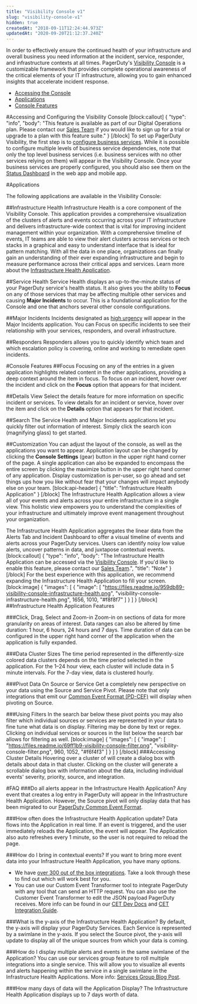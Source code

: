 ```yaml
---
title: "Visibility Console v1"
slug: "visibility-console-v1"
hidden: true
createdAt: "2018-09-11T12:24:44.973Z"
updatedAt: "2020-09-20T21:12:37.240Z"
---
```

In order to effectively ensure the continued health of your infrastructure and overall business you need information at the incident, service, responder, and infrastructure contexts at all times. PagerDuty's [Visibility Console](https://www.pagerduty.com/applications/) is a customizable framework that provides complete operational awareness of the critical elements of your IT infrastructure, allowing you to gain enhanced insights that accelerate incident response.
- [Accessing the Console](#section-accessing-the-console)
- [Applications](#section-applications)
- [Console Features](#section-console-features)

#Accessing and Configuring the Visibility Console
[block:callout]
{
  "type": "info",
  "body": "This feature is available as part of our Digital Operations plan. Please contact our [Sales Team](https://www.pagerduty.com/contact-sales/) if you would like to sign up for a trial or upgrade to a plan with this feature suite."
}
[/block]
To set up PagerDuty Visibility, the first step is to [configure business services](https://support.pagerduty.com/docs/business-services#section-creating-business-services). While it is possible to configure multiple levels of business service dependencies, note that only the top level business services (i.e. business services with no other services relying on them) will appear in the Visibility Console. Once your business services are properly configured, you should also see them on the [Status Dashboard](https://support.pagerduty.com/docs/status-dashboard) in the web app and mobile app.

#Applications

The following applications are available in the Visibility Console:

##Infrastructure Health
Infrastructure Health is a core component of the Visibility Console. This application provides a comprehensive visualization of the clusters of alerts and events occurring across your IT infrastructure and delivers infrastructure-wide context that is vital for improving incident management within your organization. With a comprehensive timeline of events, IT teams are able to view their alert clusters across services or tech stacks in a graphical and easy to understand interface that is ideal for pattern matching. With all the data in one place, organizations can finally gain an understanding of their ever expanding infrastructure and begin to measure performance across their critical apps and services. Learn more about the [Infrastructure Health Application](#section-infrastructure-health-application).

##Service Health
Service Health displays an up-to-the-minute status of your PagerDuty service's health status. It also gives you the ability to **Focus** on any of those services that may be affecting multiple other services and causing **Major Incidents** to occur. This is a foundational application for the Console and one that anchors several other console configurations.

##Major Incidents
Incidents designated as [high urgency](/docs/service-settings#section-enable-urgencies) will appear in the Major Incidents application. You can Focus on specific incidents to see their relationship with your services, responders, and overall infrastructure.

##Responders
Responders allows you to quickly identify which team and which escalation policy is covering, online and working to remediate open incidents.

#Console Features
##Focus
Focusing on any of the entries in a given application highlights related content in the other applications, providing a deep context around the item in focus. To focus on an incident, hover over the incident and click on the **Focus** option that appears for that incident.

##Details View
Select the details feature for more information on specific incident or services. To view details for an incident or service, hover over the item and click on the **Details** option that appears for that incident.

##Search
The Service Health and Major Incidents applications let you quickly filter out information of interest. Simply click the search icon (magnifying glass) to get started.

##Customization
You can adjust the layout of the console, as well as the applications you want to appear. Application layout can be changed by clicking the **Console Settings** (gear) button in the upper right hand corner of the page. A single application can also be expanded to encompass the entire screen by clicking the maximize button in the upper right hand corner of any application. Display customization is per-user, so go ahead and set things ups how you like without fear that your changes will impact anybody else on your team.
[block:api-header]
{
  "title": "Infrastructure Health Application"
}
[/block]
The Infrastructure Health Application allows a view all of your events and alerts across your entire infrastructure in a single view. This holistic view empowers you to understand the complexities of your infrastructure and ultimately improve event management throughout your organization.

The Infrastructure Health Application aggregates the linear data from the Alerts Tab and Incident Dashboard to offer a visual timeline of events and alerts across your PagerDuty services. Users can identify noisy low value alerts, uncover patterns in data, and juxtapose contextual events.
[block:callout]
{
  "type": "info",
  "body": "The Infrastructure Health Application can be accessed via the [Visibility Console](#section-accessing-the-console). If you'd like to enable this feature, please contact our [Sales Team](https://www.pagerduty.com/contact-sales/).",
  "title": "Note"
}
[/block]
For the best experience with this application, we recommend expanding the Infrastructure Health Application to fill your screen.
[block:image]
{
  "images": [
    {
      "image": [
        "https://files.readme.io/959db89-visibility-console-infrastructure-health.png",
        "visibility-console-infrastructure-health.png",
        1656,
        1010,
        "#f8f8f7"
      ]
    }
  ]
}
[/block]
##Infrastructure Health Application Features 

###Click, Drag, Select and Zoom-in
Zoom-in on sections of data for more granularity on areas of interest. Data ranges can also be altered by time duration: 1 hour, 6 hours, 24 hours and 7 days. Time duration of data can be configured in the upper right hand corner of the application when the application is fully expanded.

###Data Cluster Sizes
The time period represented in the differently-size colored data clusters depends on the time period selected in the application. For the 1–24 hour view, each cluster will include data in 5 minute intervals. For the 7-day view, data is clustered hourly.

###Pivot Data On Source or Service
Get a completely new perspective on your data using the Source and Service Pivot. Please note that only integrations that emit our [Common Event Format (PD-CEF)](doc:pd-cef) will display when pivoting on Source.

###Using Filters
In the search bar below these pivot points you may also filter which individual sources or services are represented in your data to fine tune what data is on display. Filtering may be done by text or regex. Clicking on individual services or sources in the list below the search bar allows for filtering as well.
[block:image]
{
  "images": [
    {
      "image": [
        "https://files.readme.io/69ff1b9-visibility-console-filter.png",
        "visibility-console-filter.png",
        960,
        1052,
        "#f6f4f3"
      ]
    }
  ]
}
[/block]
###Accessing Cluster Details
Hovering over a cluster of will create a dialog box with details about data in that cluster. Clicking on the cluster will generate a scrollable dialog box with information about the data, including individual events' severity, priority, source, and integration.

#FAQ
###Do all alerts appear in the Infrastructure Health Application?
Any event that creates a log entry in PagerDuty will appear in the Infrastructure Health Application. However, the Source pivot will only display data that has been migrated to our [PagerDuty Common Event Format](doc:pd-cef). 

###How often does the Infrastructure Health Application update?
Data flows into the Application in real time. If an event is triggered, and the user immediately reloads the Application, the event will appear. The Application also auto refreshes every 1 minute, so the user is not required to reload the page.

###How do I bring in contextual events?
If you want to bring more event data into your Infrastructure Health Application, you have many options.
- We have [over 300 out of the box integrations](https://www.pagerduty.com/integrations/). Take a look through these to find out which will work best for you.
- You can use our Custom Event Transformer tool to integrate PagerDuty with any tool that can send an HTTP request. You can also use the Customer Event Transformer to edit the JSON payload PagerDuty receives. More info can be found in our [CET Dev Docs](https://v2.developer.pagerduty.com/docs/creating-an-integration-inline) and [CET Integration Guide](https://www.pagerduty.com/docs/guides/custom-event-transformer/).

###What is the y-axis of the Infrastructure Health Application?
By default, the y-axis will display your PagerDuty Services. Each Service is represented by a swimlane in the y-axis. If you select the Source pivot, the y-axis will update to display all of the unique sources from which your data is coming.

###How do I display multiple alerts and events in the same swimlane of the Application?
You can use our services group feature to roll multiple integrations into a single service. This will allow you to visualize all events and alerts happening within the service in a single swimlane in the Infrastructure Health Applications. More info: [Services Group Blog Post](https://www.pagerduty.com/blog/feature-services-group/).

###How many days of data will the Application Display?
The Infrastructure Health Application displays up to 7 days worth of data.